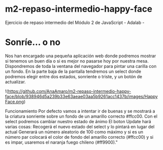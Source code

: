 # m2-repaso-intermedio-happy-face

Ejercicio de repaso intermedio del Módulo 2 de JavaScript - Adalab -

# Sonríe… o no

Nos han encargado una pequeña aplicación web donde podremos mostrar si tenemos un buen día o si es mejor no pasarse hoy por nuestra mesa. Dispondremos de toda la ventana del navegador para pintar una carilla con un fondo. En la parte baja de la pantalla tendremos un select donde podremos elegir entre dos estados, sonriente o triste, y un botón de actualizar.

!(https://github.com/AnaAmaro/m2-repaso-intermedio-happy-face/blob/938946d5a239b33e63aeae03aa5b9261acc1437b/images/HappyFace.png)

Funcionamiento Por defecto vamos a intentar ir de buenas y se mostrará a la criatura sonriente sobre un fondo de un amarillo correcto #ffcc00.
Con el select podremos cambiar nuestro estado de ánimo
El boton Update hará varias cosas:
Recogerá el nuevo estado del select y lo pintará en lugar del actual
Generará un número aleatorio de 100 como máximo y si es un número par colocará el color de fondo del amarillo correcto (#ffcc00) y si es impar, usaremos el naranja fuego chileno (#ff9900)."
